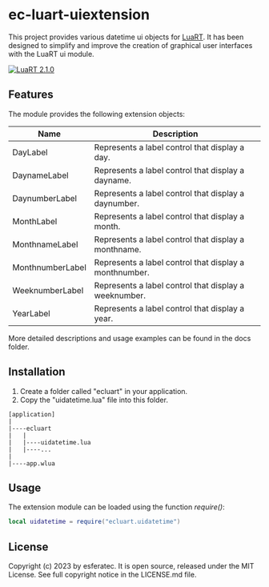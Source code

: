 # ec-luart-uiextension

This project provides various datetime ui objects for [LuaRT](https://www.luart.org/).
It has been designed to simplify and improve the creation of graphical user interfaces with the LuaRT ui module.

[![LuaRT 2.1.0](https://badgen.net/badge/LuaRT/2.1.0/blue)](https://github.com/samyeyo/LuaRT)

## Features

The module provides the following extension objects:

| Name | Description |
| --- | --- |
| DayLabel | Represents a label control that display a day. |
| DaynameLabel | Represents a label control that display a dayname. |
| DaynumberLabel | Represents a label control that display a daynumber. |
| MonthLabel | Represents a label control that display a month. |
| MonthnameLabel | Represents a label control that display a monthname. |
| MonthnumberLabel | Represents a label control that display a monthnumber. |
| WeeknumberLabel | Represents a label control that display a weeknumber. |
| YearLabel | Represents a label control that display a year. |

More detailed descriptions and usage examples can be found in the docs folder.

## Installation

1. Create a folder called "ecluart" in your application.
1. Copy the "uidatetime.lua" file into this folder.

```text
[application]
|
|----ecluart
|   |
|   |----uidatetime.lua
|   |----...
|
|----app.wlua
```

## Usage

The extension module can be loaded using the function *require()*:

```lua
local uidatetime = require("ecluart.uidatetime")  
```

## License

Copyright (c) 2023 by esferatec.
It is open source, released under the MIT License.
See full copyright notice in the LICENSE.md file.
